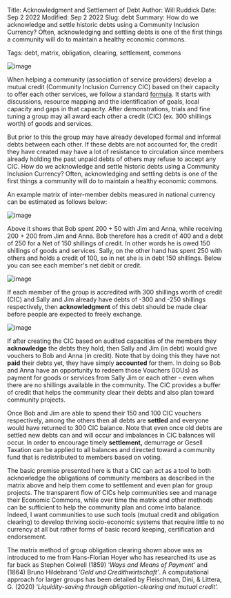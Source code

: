 Title: Acknowledgment and Settlement of Debt
Author: Will Ruddick
Date: Sep 2 2022
Modified: Sep 2 2022
Slug: debt
Summary: How do we acknowledge and settle historic debts using a Community Inclusion Currency? Often, acknowledging and settling debts is one of the first things a community will do to maintain a healthy economic commons.

Tags: debt, matrix, obligation, clearing, settlement, commons

![image](images/blog/debt1.webp)

When helping a community (association of service providers) develop a mutual credit (Community Inclusion Currency CIC) based on their capacity to offer each other services, we follow a standard [formula](https://docs.grassecon.org/ops/voucher). It starts with discussions, resource mapping and the identification of goals, local capacity and gaps in that capacity. After demonstrations, trials and fine tuning a group may all award each other a credit (CIC) (ex. 300 shillings worth) of goods and services.

But prior to this the group may have already developed formal and informal debts between each other. If these debts are not accounted for, the credit they have created may have a lot of resistance to circulation since members already holding the past unpaid debts of others may refuse to accept any CIC. How do we acknowledge and settle historic debts using a Community Inclusion Currency? Often, acknowledging and settling debts is one of the first things a community will do to maintain a healthy economic commons.

An example matrix of inter-member debits measured in national currency can be estimated as follows below:

![image](images/blog/debt2.webp)

Above it shows that Bob spent 200 + 50 with Jim and Anna, while receiving 200 + 200 from Jim and Anna. Bob therefore has a credit of 400 and a debt of 250 for a Net of 150 shillings of credit. In other words he is owed 150 shillings of goods and services. Sally, on the other hand has spent 250 with others and holds a credit of 100, so in net she is in debt 150 shillings. Below you can see each member's net debit or credit.

![image](images/blog/debt3.webp)

If each member of the group is accredited with 300 shillings worth of credit (CIC) and Sally and Jim already have debts of -300 and -250 shillings respectively, then **acknowledgment** of this debt should be made clear before people are expected to freely exchange.

![image](images/blog/debt4.webp)
	 	 	 	
If after creating the CIC based on audited capacities of the members they **acknowledge** the debts they hold, then Sally and Jim (in debt) would give vouchers to Bob and Anna (in credit). Note that by doing this they have not **paid** their debts yet, they have simply **accounted** for them. In doing so Bob and Anna have an opportunity to redeem those Vouchers (IOUs) as payment for goods or services from  Sally Jim or each other - even when there are no shillings available in the community. The CIC provides a buffer of credit that helps the community clear their debts and also plan toward community projects.

Once Bob and Jim are able to spend their 150 and 100 CIC vouchers respectively, among the others then all debts are **settled** and everyone would have returned to 300 CIC balance. Note that even once old debts are settled new debts can and will occur and imbalances in CIC balances will occur. In order to encourage timely **settlement,** demurrage or Gesell Taxation can be applied to all balances and directed toward a community fund that is redistributed to members based on voting.

The basic premise presented here is that a CIC can act as a tool to both acknowledge the obligations of community members as described in the matrix above and help them come to settlement and even plan for group projects. The transparent flow of CICs help communities see and manage their Economic Commons, while over time the matrix and other methods can be sufficient to help the community plan and come into balance. Indeed, I want communities to use such tools (mutual credit and obligation clearing) to develop thriving socio-economic systems that require little to no currency at all but rather forms of basic record keeping, certification and endorsement.

The matrix method of group obligation clearing shown above was as introduced to me from Hans-Florian Hoyer who has researched its use as far back as Stephen Colwell (1859) ‘_Ways and Means of Payment‘_ and (1864) Bruno Hildebrand ‘_Geld und Credithwirtschaft’_. A computational approach for larger groups has been detailed by Fleischman, Dini, & Littera, G. (2020) ‘_Liquidity-saving through obligation-clearing and mutual credit’._
